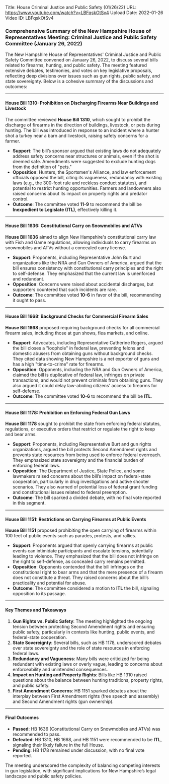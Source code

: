 Title: House Criminal Justice and Public Safety (01/26/22)
URL: https://www.youtube.com/watch?v=LBFqskOtSv4
Upload Date: 2022-01-26
Video ID: LBFqskOtSv4

### Comprehensive Summary of the New Hampshire House of Representatives Meeting: Criminal Justice and Public Safety Committee (January 26, 2022)

The New Hampshire House of Representatives' Criminal Justice and Public Safety Committee convened on January 26, 2022, to discuss several bills related to firearms, hunting, and public safety. The meeting featured extensive debates, testimonies, and votes on key legislative proposals, reflecting deep divisions over issues such as gun rights, public safety, and state sovereignty. Below is a cohesive summary of the discussions and outcomes:

---

#### **House Bill 1310: Prohibition on Discharging Firearms Near Buildings and Livestock**
The committee reviewed **House Bill 1310**, which sought to prohibit the discharge of firearms in the direction of buildings, livestock, or pets during hunting. The bill was introduced in response to an incident where a hunter shot a turkey near a barn and livestock, raising safety concerns for a farmer.

- **Support**: The bill’s sponsor argued that existing laws do not adequately address safety concerns near structures or animals, even if the shot is deemed safe. Amendments were suggested to exclude hunting dogs from the definition of "pets."
- **Opposition**: Hunters, the Sportsmen's Alliance, and law enforcement officials opposed the bill, citing its vagueness, redundancy with existing laws (e.g., the 300-foot rule and reckless conduct statutes), and potential to restrict hunting opportunities. Farmers and landowners also raised concerns about its impact on property rights and predator control.
- **Outcome**: The committee voted **11-9** to recommend the bill be **Inexpedient to Legislate (ITL)**, effectively killing it.

---

#### **House Bill 1636: Constitutional Carry on Snowmobiles and ATVs**
**House Bill 1636** aimed to align New Hampshire's constitutional carry law with Fish and Game regulations, allowing individuals to carry firearms on snowmobiles and ATVs without a concealed carry license.

- **Support**: Proponents, including Representative John Burt and organizations like the NRA and Gun Owners of America, argued that the bill ensures consistency with constitutional carry principles and the right to self-defense. They emphasized that the current law is unenforced and redundant.
- **Opposition**: Concerns were raised about accidental discharges, but supporters countered that such incidents are rare.
- **Outcome**: The committee voted **10-6** in favor of the bill, recommending it ought to pass.

---

#### **House Bill 1668: Background Checks for Commercial Firearm Sales**
**House Bill 1668** proposed requiring background checks for all commercial firearm sales, including those at gun shows, flea markets, and online.

- **Support**: Advocates, including Representative Catherine Rogers, argued the bill closes a "loophole" in federal law, preventing felons and domestic abusers from obtaining guns without background checks. They cited data showing New Hampshire is a net exporter of guns and has a high "time-to-crime" rate for firearms.
- **Opposition**: Opponents, including the NRA and Gun Owners of America, claimed the bill is duplicative of federal law, infringes on private transactions, and would not prevent criminals from obtaining guns. They also argued it could delay law-abiding citizens' access to firearms for self-defense.
- **Outcome**: The committee voted **10-6** to recommend the bill be **ITL**.

---

#### **House Bill 1178: Prohibition on Enforcing Federal Gun Laws**
**House Bill 1178** sought to prohibit the state from enforcing federal statutes, regulations, or executive orders that restrict or regulate the right to keep and bear arms.

- **Support**: Proponents, including Representative Burt and gun rights organizations, argued the bill protects Second Amendment rights and prevents state resources from being used to enforce federal overreach. They emphasized state sovereignty and the financial burden of enforcing federal laws.
- **Opposition**: The Department of Justice, State Police, and some lawmakers raised concerns about the bill’s impact on federal-state cooperation, particularly in drug investigations and active shooter scenarios. They also warned of potential loss of federal grant funding and constitutional issues related to federal preemption.
- **Outcome**: The bill sparked a divided debate, with no final vote reported in this segment.

---

#### **House Bill 1151: Restrictions on Carrying Firearms at Public Events**
**House Bill 1151** proposed prohibiting the open carrying of firearms within 100 feet of public events such as parades, protests, and rallies.

- **Support**: Proponents argued that openly carrying firearms at public events can intimidate participants and escalate tensions, potentially leading to violence. They emphasized that the bill does not infringe on the right to self-defense, as concealed carry remains permitted.
- **Opposition**: Opponents contended that the bill infringes on the constitutional right to bear arms and that the mere presence of a firearm does not constitute a threat. They raised concerns about the bill’s practicality and potential for abuse.
- **Outcome**: The committee considered a motion to **ITL** the bill, signaling opposition to its passage.

---

#### **Key Themes and Takeaways**
1. **Gun Rights vs. Public Safety**: The meeting highlighted the ongoing tension between protecting Second Amendment rights and ensuring public safety, particularly in contexts like hunting, public events, and federal-state cooperation.
2. **State Sovereignty**: Several bills, such as HB 1178, underscored debates over state sovereignty and the role of state resources in enforcing federal laws.
3. **Redundancy and Vagueness**: Many bills were criticized for being redundant with existing laws or overly vague, leading to concerns about enforceability and unintended consequences.
4. **Impact on Hunting and Property Rights**: Bills like HB 1310 raised questions about the balance between hunting traditions, property rights, and public safety.
5. **First Amendment Concerns**: HB 1151 sparked debates about the interplay between First Amendment rights (free speech and assembly) and Second Amendment rights (gun ownership).

---

#### **Final Outcomes**
- **Passed**: HB 1636 (Constitutional Carry on Snowmobiles and ATVs) was recommended to pass.
- **Defeated**: HB 1310, HB 1668, and HB 1151 were recommended to be **ITL**, signaling their likely failure in the full House.
- **Pending**: HB 1178 remained under discussion, with no final vote reported.

The meeting underscored the complexity of balancing competing interests in gun legislation, with significant implications for New Hampshire’s legal landscape and public safety policies.